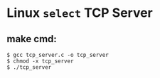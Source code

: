 # Linux `select` TCP Server


## make cmd:
    $ gcc tcp_server.c -o tcp_server  
    $ chmod -x tcp_server  
    $ ./tcp_server  